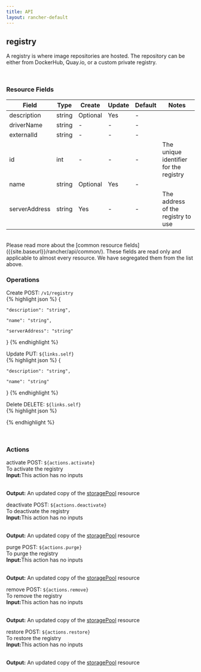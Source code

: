 ```yaml
---
title: API
layout: rancher-default
---
```


## registry

A registry is where image repositories are hosted. The repository can be either from DockerHub, Quay.io, or a custom private registry.

​
### Resource Fields

Field | Type | Create | Update | Default | Notes
---|---|---|---|---|---
description | string | Optional | Yes | - | 
driverName | string | - | - | - | 
externalId | string | - | - | - | 
id | int | - | - | - | The unique identifier for the registry
name | string | Optional | Yes | - | 
serverAddress | string | Yes | - | - | The address of the registry to use

<br>
Please read more about the [common resource fields]({{site.baseurl}}/rancher/api/common/). 
These fields are read only and applicable to almost every resource. We have segregated them from the list above.
​

### Operations



<span class="action">
<span class="header">
Create
<span class="headerright">POST:  <code>/v1/registry</code></span>
</span>
<div class="action-contents">
{% highlight json %} 
{

	"description": "string",

	"name": "string",

	"serverAddress": "string"

} 
{% endhighlight %}
</div>
</span>













<span class="action">
<span class="header">
Update
<span class="headerright">PUT:  <code>${links.self}</code></span>
</span>
<div class="action-contents">
{% highlight json %} 
{

	"description": "string",

	"name": "string"

} 
{% endhighlight %}
</div>
</span>







<span class="action">
<span class="header">
Delete
<span class="headerright">DELETE:  <code>${links.self}</code></span>
</span>
<div class="action-contents">
{% highlight json %} 
 
{% endhighlight %}
</div>
</span>






​
### Actions

<span class="action">
<span class="header">
activate
<span class="headerright">POST:  <code>${actions.activate}</code></span>
</span>
<div class="action-contents">
To activate the registry
<br>

<span class="input">
<strong>Input:</strong>This action has no inputs
<br>

<br>
</span>

<span class="output"><strong>Output:</strong> An updated copy of the <a href="/rancher/api/api-resources/storagePool/">storagePool</a> resource
</span>
</div>
</span>
</span>
</span>

<span class="action">
<span class="header">
deactivate
<span class="headerright">POST:  <code>${actions.deactivate}</code></span>
</span>
<div class="action-contents">
To deactivate the registry
<br>

<span class="input">
<strong>Input:</strong>This action has no inputs
<br>

<br>
</span>

<span class="output"><strong>Output:</strong> An updated copy of the <a href="/rancher/api/api-resources/storagePool/">storagePool</a> resource
</span>
</div>
</span>
</span>
</span>

<span class="action">
<span class="header">
purge
<span class="headerright">POST:  <code>${actions.purge}</code></span>
</span>
<div class="action-contents">
To purge the registry
<br>

<span class="input">
<strong>Input:</strong>This action has no inputs
<br>

<br>
</span>

<span class="output"><strong>Output:</strong> An updated copy of the <a href="/rancher/api/api-resources/storagePool/">storagePool</a> resource
</span>
</div>
</span>
</span>
</span>

<span class="action">
<span class="header">
remove
<span class="headerright">POST:  <code>${actions.remove}</code></span>
</span>
<div class="action-contents">
To remove the registry
<br>

<span class="input">
<strong>Input:</strong>This action has no inputs
<br>

<br>
</span>

<span class="output"><strong>Output:</strong> An updated copy of the <a href="/rancher/api/api-resources/storagePool/">storagePool</a> resource
</span>
</div>
</span>
</span>
</span>

<span class="action">
<span class="header">
restore
<span class="headerright">POST:  <code>${actions.restore}</code></span>
</span>
<div class="action-contents">
To restore the registry
<br>

<span class="input">
<strong>Input:</strong>This action has no inputs
<br>

<br>
</span>

<span class="output"><strong>Output:</strong> An updated copy of the <a href="/rancher/api/api-resources/storagePool/">storagePool</a> resource
</span>
</div>
</span>
</span>
</span>

